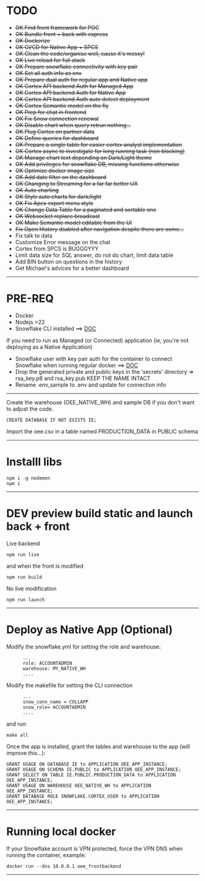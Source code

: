 # TODO
- <del> OK Find front framework for POC </del>
- <del> OK Bundle front + back with express </del>
- <del> OK Dockerize </del>
- <del> OK CI/CD for Native App + SPCS </del>
- <del> OK Clean the code/organise well, cause it's messy! </del>
- <del> OK Live reload for full stack </del>
- <del> OK Prepare snowflake connectivity with key pair </del>
- <del> OK Set all auth info as env </del>
- <del> OK Prepare dual auth for regular app and Native app </del>
- <del> OK Cortex API backend Auth for Managed App </del>
- <del> OK Cortex API backend Auth for Native App </del>
- <del> OK Cortex API backend Auth auto detect deployment </del>
- <del> OK Cortex Semantic model on the fly </del>
- <del> OK Prep for chat in frontend </del>
- <del> OK Fix Snow connection renewal </del>
- <del> OK Disable chart when query retrun nothing...</del>
- <del> OK Plug Cortex on partner data</del>
- <del> OK Define queries for dashboard </del>
- <del> OK Prepare a single table for easier cortex analyst implementation</del>
- <del> OK Cortex async to investigate for long running task (non blocking)</del>
- <del> OK Manage chart text depending on Dark/Light theme</del>
- <del> OK Add privileges for snowflake DB, missing functions otherwise</del>
- <del> OK Optimize docker image size</del>
- <del> OK Add date filter on the dashboard</del>
- <del> OK Changing to Streaming for a far far better UX</del>
- <del> OK Auto charting</del>
- <del> OK Style auto charts for dark/light</del>
- <del> OK Fix Apex export menu style</del>
- <del> OK Change Data Table for a paginated and sortable one</del>
- <del> OK Websocket replace broadcast</del> 
- <del> OK Make Semantic model editable from the UI</del>
- <del> Fix Open History dsabled after navigation despite there are some...</del>
- Fix talk to data
- Customize Error message on the chat
- Cortex from SPCS is BUGGGYYY
- Limit data size for SQL answer, do not do chart, limit data table
- Add BIN button on questions in the history
- Get Michael's advices for a better dashboard


---

# PRE-REQ

- Docker
- Nodejs >22
- Snowflake CLI installed ==> [DOC](https://docs.snowflake.com/en/developer-guide/snowflake-cli/index)

If you need to run as Managed (or Connected) application (ie, you're not deploying as a Native Application)

- Snowflake user with key pair auth for the container to connect Snowflake when running regular docker ==> [DOC](https://docs.snowflake.com/en/user-guide/key-pair-auth)
- Drop the generated private and public keys in the 'secrets' directory => rsa_key.p8 and rsa_key.pub KEEP THE NAME INTACT
- Rename .env_sample to .env and update for connection info

---

Create the warehouse (OEE_NATIVE_WH) and sample DB if you don't want to adjust the code.

```console
CREATE DATABASE IF NOT EXISTS IE;
```

Import the oee.csv in a table named PRODUCTION_DATA in PUBLIC schema

---
# Installl libs 

```console
npm i -g nodemon 
npm i
```

---

# DEV preview build static and launch back + front

Live backend
```console
npm run live
```
and when the front is modified
```console
npm run build
```

No live modification
```console
npm run launch
```

---

# Deploy as Native App (Optional)

Modify the snowflake.yml for setting the role and warehouse:

```console
      ...
      role: ACCOUNTADMIN
      warehouse: MY_NATIVE_WH 
      ....
```

Modify the makefile for setting the CLI connection 

```console
      ...
      snow_conn_name = COLLAPP
      snow_role= ACCOUNTADMIN
      ....
```
and run:


```console
make all
```

Once the app is installed, grant the tables and warehouse to the app (will improve this...):

```console
GRANT USAGE ON DATABASE IE to APPLICATION OEE_APP_INSTANCE;
GRANT USAGE ON SCHEMA IE.PUBLIC to APPLICATION OEE_APP_INSTANCE;
GRANT SELECT ON TABLE IE.PUBLIC.PRODUCTION_DATA to APPLICATION OEE_APP_INSTANCE;
GRANT USAGE ON WAREHOUSE OEE_NATIVE_WH to APPLICATION OEE_APP_INSTANCE;
GRANT DATABASE ROLE SNOWFLAKE.CORTEX_USER to APPLICATION OEE_APP_INSTANCE;
```

---


# Running local docker

If your Snowflake account is VPN protected, force the VPN DNS when running the container, example:

```console
docker run --dns 10.0.0.1 oee_frontbackend 
```

---
